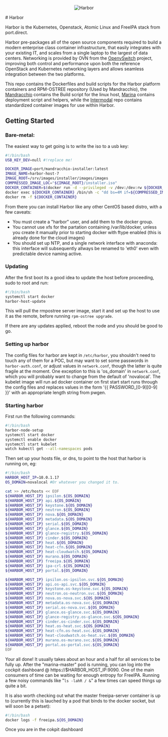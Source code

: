 <p align="center">
  <img src="https://raw.githubusercontent.com/portdirect/Font-Awesome-SVG-PNG/master/black/png/256/ship.png" alt="Harbor"/>
</p>
# Harbor

Harbor is the Kubernetes, Openstack, Atomic Linux and FreeIPA stack from port.direct.

Harbor pre-packages all of the open source components required to build a modern enterprise class container infrastructure, that easily integrates with your existing IT, and scales from a single laptop to the largest of data centers. Networking is provided by OVN from the [OpenvSwitch](https://github.com/openvswitch/ovs) project, improving both control and performance upon both the reference OpenStack and Kubernetes networking layers and allows seamless integration between the two platforms.

This repo contains the Dockerfiles and build scripts for the Harbor platform containers and RPM-OSTREE repository (Used by Mandracchio), the [Mandracchio](https://github.com/portdirect/harbor/tree/latest/docker/mandracchio) contains the Build script for the linux host, [Marina](https://github.com/portdirect/harbor/tree/latest/docker/mandracchio) contains deployment script and helpers, while the [Intermodal](https://github.com/portdirect/intermodal) repo contains standardized container images for use within Harbor.


## Getting Started

### Bare-metal:
  The easiest way to get going is to write the iso to a usb key:

``` Bash
#!/bin/bash
USB_KEY_DEV=null #!replace me!

DOCKER_IMAGE=port/mandracchio-installer:latest
IMAGE_NAME=harbor-host-7
IMAGE_ROOT=/srv/images/installer/images/images
COMPRESSED_IMAGE_LOC="${IMAGE_ROOT}/installer.iso"
DOCKER_CONTAINER=$(docker run -d --privileged -v /dev:/dev:rw ${DOCKER_IMAGE})
docker exec ${DOCKER_CONTAINER} /bin/sh -c "dd bs=4M if=${COMPRESSED_IMAGE_LOC} of=/dev/${USB_KEY_DEV} && sync"
docker rm -f ${DOCKER_CONTAINER}
```

From there you can install Harbor like any other CentOS based distro, with a few caveats:
 * You must create a "harbor" user, and add them to the docker group.
 * You cannot use xfs for the partation containing /var/lib/docker, unless you create it manually prior to starting docker with ftype enabled (this is already done for the cloud images)
 * You should set up NTP, and a single network interface with anaconda: this interface will subsequently allways be renamed to 'eth0' even with predictable device naming active.




### Updating
 After the first boot its a good idea to update the host before proceeding, sudo to root and run:
 ``` Bash
 #!/bin/bash
 systemctl start docker
 harbor-host-update
 ```
 This will pull the rmpostree server image, start it and set up the host to use it as the remote, before running ```rpm-ostree upgrade```.

 If there are any updates applied, reboot the node and you should be good to go.



### Setting up harbor
The config files for harbor are kept in ```/etc/harbor```, you shouldn't need to touch any of them for a POC, but may want to set some passwords in ```harbor-auth.conf```, or adjust values in ```network.conf```, though the latter is quite fragile at the moment. One exception to this is 'os_domain' in ```network.conf```, which you will probably want to change from the default of 'novalocal'. The kubelet image will run ad docker container on first start start runs through the config files and replaces values in the form '{{ PASSWORD_[0-9][0-9] }}' with an appropriate length string from pwgen.


### Starting harbor
First run the following commands:
```bash
#!/bin/bash
harbor-node-setup
systemctl start docker
systemctl enable docker
systemctl start kubelet
watch kubectl get --all-namespaces pods
```

Then set up your hosts file, or dns, to point to the host that harbor is running on, eg:
```bash
#!/bin/bash
HARBOR_HOST_IP=10.0.1.17
OS_DOMAIN=novalocal #Or whatever you changed it to.

cat >> /etc/hosts << EOF
${HARBOR_HOST_IP} ipsilon.${OS_DOMAIN}
${HARBOR_HOST_IP} api.${OS_DOMAIN}
${HARBOR_HOST_IP} keystone.${OS_DOMAIN}
${HARBOR_HOST_IP} neutron.${OS_DOMAIN}
${HARBOR_HOST_IP} nova.${OS_DOMAIN}
${HARBOR_HOST_IP} metadata.${OS_DOMAIN}
${HARBOR_HOST_IP} serial.${OS_DOMAIN}
${HARBOR_HOST_IP} glance.${OS_DOMAIN}
${HARBOR_HOST_IP} glance-registry.${OS_DOMAIN}
${HARBOR_HOST_IP} cinder.${OS_DOMAIN}
${HARBOR_HOST_IP} heat.${OS_DOMAIN}
${HARBOR_HOST_IP} heat-cfn.${OS_DOMAIN}
${HARBOR_HOST_IP} heat-cloudwatch.${OS_DOMAIN}
${HARBOR_HOST_IP} murano.${OS_DOMAIN}
${HARBOR_HOST_IP} freeipa.${OS_DOMAIN}
${HARBOR_HOST_IP} ipa-crl.${OS_DOMAIN}
${HARBOR_HOST_IP} portal.${OS_DOMAIN}

${HARBOR_HOST_IP} ipsilon.os-ipsilon.svc.${OS_DOMAIN}
${HARBOR_HOST_IP} api.os-api.svc.${OS_DOMAIN}
${HARBOR_HOST_IP} keystone.os-keystone.svc.${OS_DOMAIN}
${HARBOR_HOST_IP} neutron.os-neutron.svc.${OS_DOMAIN}
${HARBOR_HOST_IP} nova.os-nova.svc.${OS_DOMAIN}
${HARBOR_HOST_IP} metadata.os-nova.svc.${OS_DOMAIN}
${HARBOR_HOST_IP} serial.os-nova.svc.${OS_DOMAIN}
${HARBOR_HOST_IP} glance.os-glance.svc.${OS_DOMAIN}
${HARBOR_HOST_IP} glance-registry.os-glance.svc.${OS_DOMAIN}
${HARBOR_HOST_IP} cinder.os-cinder.svc.${OS_DOMAIN}
${HARBOR_HOST_IP} heat.os-heat.svc.${OS_DOMAIN}
${HARBOR_HOST_IP} heat-cfn.os-heat.svc.${OS_DOMAIN}
${HARBOR_HOST_IP} heat-cloudwatch.os-heat.svc.${OS_DOMAIN}
${HARBOR_HOST_IP} murano.os-murano.svc.${OS_DOMAIN}
${HARBOR_HOST_IP} portal.os-portal.svc.${OS_DOMAIN}
EOF
```
Your all done! It usually takes about an hour and a half for all services to be fully up.
After the "marina-master" pod is running, you can log into the cockpit dashboard @ https://$HARBOR_HOST_IP:9090. One of the main consumers of time can be waiting for enough entropy for FreeIPA. Running a few noisy commands like "```ls -lahR / &```" a few times can speed things up quite a bit.

It is also worth checking out what the master freeipa-server container is up to (currently this is lauched by a pod that binds to the docker socket, but will soon be a petset):

```bash
#!/bin/bash
docker logs -f freeipa.${OS_DOMAIN}
```
Once you are in the cokpit dashboard
